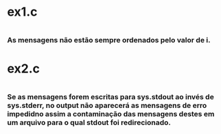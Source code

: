 <h1> ex1.c <h1>
<h3> As mensagens não estão sempre ordenados pelo valor de i. <h3>
<h1> ex2.c <h1>
<h3> Se as mensagens forem escritas para sys.stdout ao invés de sys.stderr, no output não aparecerá as mensagens de erro impedidno assim a contaminação das mensagens destes em um arquivo para o qual stdout foi redirecionado. <h3>
